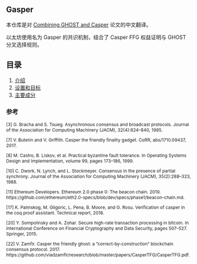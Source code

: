 ## Gasper

本仓库是对 [Combining GHOST and Casper](https://arxiv.org/pdf/2003.03052) 论文的中文翻译。

以太坊使用名为 Gasper 的共识机制，结合了 Casper FFG 权益证明与 GHOST 分叉选择规则。

## 目录

1. [介绍](Introduction.md)
2. [设置和目标](Setup-and-Goals.md)
3. [主要成分](Main-Ingredients.md)

### 参考

<p id="3" style="font-size: 12px">
[3] G. Bracha and S. Toueg. Asynchronous consensus and broadcast protocols. Journal of the Association for Computing Machinery (JACM), 32(4):824–840, 1985.
</p>

<p id="7" style="font-size: 12px">
[7] V. Buterin and V. Griffith. Casper the friendly finality gadget. CoRR, abs/1710.09437, 2017.
</p>

<p id="8" style="font-size: 12px">
[8] M. Castro, B. Liskov, et al. Practical byzantine fault tolerance. In Operating Systems Design and Implementation, volume 99, pages 173–186, 1999.
</p>

<p id="10" style="font-size: 12px">
[10] C. Dwork, N. Lynch, and L. Stockmeyer. Consensus in the presence of partial synchrony. Journal of the Association for Computing Machinery (JACM), 35(2):288–323, 1988.
</p>

<p id="11" style="font-size: 12px">
[11] Ethereum Developers. Ethereum 2.0 phase 0: The beacon chain. 2019. https://github.com/ethereum/eth2.0-specs/blob/dev/specs/phase1/beacon-chain.md.
</p>

<p id="17" style="font-size: 12px">
[17] K. Palmskog, M. Gligoric, L. Pena, B. Moore, and G. Rosu. Verification of casper in the coq proof assistant. Technical report, 2018.
</p>

<p id="20" style="font-size: 12px">
[20] Y. Sompolinsky and A. Zohar. Secure high-rate transaction processing in bitcoin. In International Conference on Financial Cryptography and Data Security, pages 507–527. Springer, 2015.
</p>

<p id="22" style="font-size: 12px">
[22] V. Zamfir. Casper the friendly ghost: a ”correct-by-construction” blockchain consensus protocol. 2017. https://github.com/vladzamfir/research/blob/master/papers/CasperTFG/CasperTFG.pdf.
</p>
